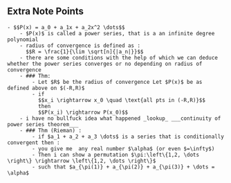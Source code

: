 ## Extra Note Points
	- $$P(x) = a_0 + a_1x + a_2x^2 \dots$$
		- $P(x)$ is called a power series, that is a an infinite degree polynomial
		- radius of convergence is defined as :
		  $$R = \frac{1}{\lim \sqrt[n]{|a_n|}}$$
		- there are some conditions with the help of which we can deduce whether the power series converges or no depending on radius of convergence
		- ### Thm:
			- Let $R$ be the radius of convergence Let $P(x)$ be as defined above on $(-R,R)$
			- if 
			  $$x_i \rightarrow x_0 \quad \text{all pts in (-R,R)}$$
			  then 
			  $$P(x_i) \rightarrow P(x_0)$$
		- i have no bullfuck idea what happened _lookup_ ___continuity of power series theorem___
		- ### Thm (Rieman) :
			- if $a_1 + a_2 + a_3 \dots$ is a series that is conditionally convergent then :
			- you give me  any real number $\alpha$ (or even $=\infty$)
			- Then i can show a permutation $\pi:\left\{1,2, \dots \right\} \rightarrow \left\{1,2, \dots \right\}$
			- such that $a_{\pi(1)} + a_{\pi(2)} + a_{\pi(3)} + \dots = \alpha$